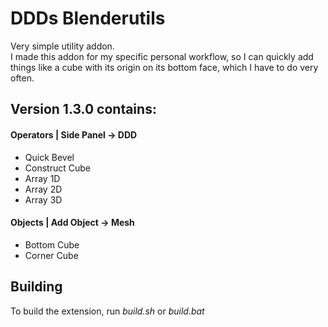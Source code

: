 # DDDs Blenderutils

Very simple utility addon.  
I made this addon for my specific personal workflow, so I can quickly add things like a cube with its origin on its bottom face, which I have to do very often.

## Version 1.3.0 contains:
#### Operators | Side Panel -> DDD
* Quick Bevel
* Construct Cube
* Array 1D
* Array 2D
* Array 3D

#### Objects | Add Object -> Mesh
* Bottom Cube
* Corner Cube

## Building
To build the extension, run *build.sh* or *build.bat*